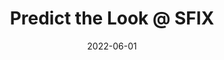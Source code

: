 ---
title: Predict the Look @ SFIX
summary: As a member of the Algorithms team at Stitch Fix, I worked on a project to predict fashion trends based on external data sources to better inform our buyers and designers.
tags:
  - Industry
date: '2022-06-01'

# Optional external URL for project (replaces project detail page).
external_link: 'https://multithreaded.stitchfix.com/blog/2023/01/03/intern-post/'

# image:
#   caption: Photo by rawpixel on Unsplash
#   focal_point: Smart

# links:
#   - icon: twitter
#     icon_pack: fab
#     name: Follow
#     url: https://twitter.com/georgecushen
# url_code: ''
# url_pdf: ''
# url_slides: ''
# url_video: ''

# Slides (optional).
#   Associate this project with Markdown slides.
#   Simply enter your slide deck's filename without extension.
#   E.g. `slides = "example-slides"` references `content/slides/example-slides.md`.
#   Otherwise, set `slides = ""`.
# slides: example

---